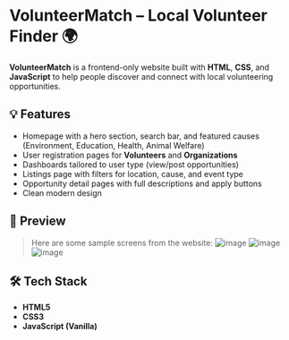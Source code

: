 # VolunteerMatch – Local Volunteer Finder 🌍

**VolunteerMatch** is a frontend-only website built with **HTML**, **CSS**, and **JavaScript** to help people discover and connect with local volunteering opportunities.

## 💡 Features

- Homepage with a hero section, search bar, and featured causes (Environment, Education, Health, Animal Welfare)
- User registration pages for **Volunteers** and **Organizations**
- Dashboards tailored to user type (view/post opportunities)
- Listings page with filters for location, cause, and event type
- Opportunity detail pages with full descriptions and apply buttons
- Clean modern design

## 📸 Preview
> Here are some sample screens from the website:
![image](https://github.com/user-attachments/assets/b8448a9e-4b87-41a1-a55d-6d7ab7510f35)
> ![image](https://github.com/user-attachments/assets/eb5b18a1-4acd-44da-a9b8-4753380ef9d5)
> ![image](https://github.com/user-attachments/assets/4e3d20b6-6e2d-48f6-b2f3-b6335c7dae77)


## 🛠 Tech Stack

- **HTML5**
- **CSS3**
- **JavaScript (Vanilla)**

